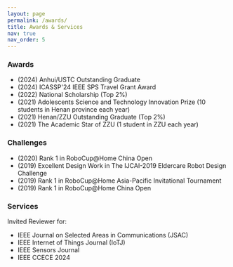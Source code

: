 ```yaml
---
layout: page
permalink: /awards/
title: Awards & Services
nav: true
nav_order: 5
---
```


### Awards
- (2024) Anhui/USTC Outstanding Graduate 
- (2024) ICASSP'24 IEEE SPS Travel Grant Award
- (2022) National Scholarship (Top 2%)
- (2021) Adolescents Science and Technology Innovation Prize (10 students in Henan province each year) 
- (2021) Henan/ZZU Outstanding Graduate (Top 2%)
- (2021) The Academic Star of ZZU (1 student in ZZU each year)

### Challenges
- (2020) Rank 1 in RoboCup@Home China Open
- (2019) Excellent Design Work in The IJCAI-2019 Eldercare Robot Design Challenge
- (2019) Rank 1 in RoboCup@Home Asia-Pacific Invitational Tournament
- (2019) Rank 1 in RoboCup@Home China Open

### Services
Invited Reviewer for:
 - IEEE Journal on Selected Areas in Communications (JSAC)
 - IEEE Internet of Things Journal (IoTJ)
 - IEEE Sensors Journal
 - IEEE CCECE 2024
